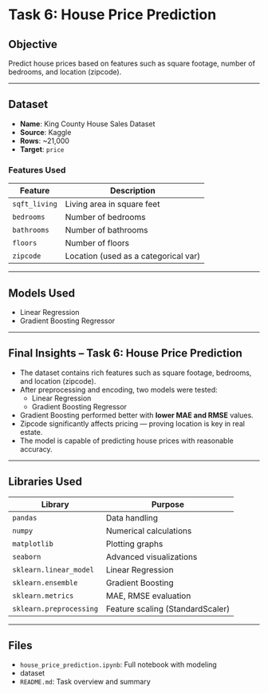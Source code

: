 # Task 6: House Price Prediction

##  Objective
Predict house prices based on features such as square footage, number of bedrooms, and location (zipcode).

---

##  Dataset
- **Name**: King County House Sales Dataset
- **Source**: Kaggle
- **Rows**: ~21,000
- **Target**: `price`

###  Features Used

| Feature      | Description                          |
|--------------|--------------------------------------|
| `sqft_living`| Living area in square feet           |
| `bedrooms`   | Number of bedrooms                   |
| `bathrooms`  | Number of bathrooms                  |
| `floors`     | Number of floors                     |
| `zipcode`    | Location (used as a categorical var) |

---

##  Models Used
- Linear Regression
- Gradient Boosting Regressor

---
##  Final Insights – Task 6: House Price Prediction

- The dataset contains rich features such as square footage, bedrooms, and location (zipcode).
- After preprocessing and encoding, two models were tested:
  - Linear Regression
  - Gradient Boosting Regressor
- Gradient Boosting performed better with **lower MAE and RMSE** values.
- Zipcode significantly affects pricing — proving location is key in real estate.
- The model is capable of predicting house prices with reasonable accuracy.

---

##  Libraries Used

| Library           | Purpose                                      |
|-------------------|----------------------------------------------|
| `pandas`          | Data handling                                |
| `numpy`           | Numerical calculations                       |
| `matplotlib`      | Plotting graphs                              |
| `seaborn`         | Advanced visualizations                      |
| `sklearn.linear_model` | Linear Regression                     |
| `sklearn.ensemble` | Gradient Boosting                          |
| `sklearn.metrics` | MAE, RMSE evaluation                        |
| `sklearn.preprocessing` | Feature scaling (StandardScaler)     |

---

##  Files
- `house_price_prediction.ipynb`: Full notebook with modeling
-  dataset  
- `README.md`: Task overview and summary
